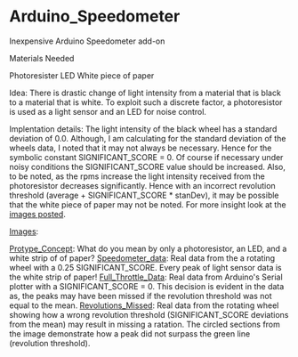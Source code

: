 # Arduino_Speedometer
Inexpensive Arduino Speedometer add-on

Materials Needed

Photoresister 
LED
White piece of paper

Idea:
    There is drastic change of light intensity from a material 
  that is black to a material that is white. To exploit such
  a discrete factor, a photoresistor is used as a light sensor 
  and an LED for noise control.

Implentation details:
    The light intensity of the black wheel has a standard 
  deviation of 0.0. Although, I am calculating for the 
  standard deviation of the wheels data, I noted that
  it may not always be necessary. Hence for the symbolic
  constant SIGNIFICANT_SCORE = 0. Of course if necessary 
  under noisy conditions the SIGNIFICANT_SCORE value 
  should be increased. 
    Also, to be noted, as the rpms increase the light intensity 
  received from the photoresistor decreases significantly. Hence
  with an incorrect revolution threshold (average + SIGNIFICANT_SCORE * stanDev), 
  it may be possible that the white piece of paper may not be noted. For more 
  insight look at the [images posted](https://github.com/jimenezjose/Arduino_Speedometer/tree/master/Images).

[Images](https://github.com/jimenezjose/Arduino_Speedometer/tree/master/Images):

  [Protype_Concept](../../Images/Protype_Concept):
    What do you mean by only a photoresistor, an LED, and a white strip of 
    of paper? 
  [Speedometer_data](../../Images/Speedometer_data):
    Real data from the a rotating wheel with a 0.25 SIGNIFICANT_SCORE.
    Every peak of light sensor data is the white strip of paper! 
  [Full_Throttle_Data](../../Images/Full_Throttle_Data):
    Real data from Arduino's Serial plotter with a SIGNIFICANT_SCORE = 0.
    This decision is evident in the data as, the peaks may have been missed
    if the revolution threshold was not equal to the mean.
  [Revolutions_Missed](../../Images/Revolutions_Missed):
    Real data from the rotating wheel showing how a wrong revolution 
    threshold (SIGNIFICANT_SCORE deviations from the mean) may result in 
    missing a ratation. The circled sections from the image demonstrate how
    a peak did not surpass the green line (revolution threshold).



             
